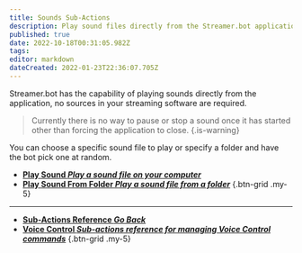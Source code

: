 ```yaml
---
title: Sounds Sub-Actions
description: Play sound files directly from the Streamer.bot application
published: true
date: 2022-10-18T00:31:05.982Z
tags: 
editor: markdown
dateCreated: 2022-01-23T22:36:07.705Z
---
```


Streamer.bot has the capability of playing sounds directly from the application, no sources in your streaming software are required.

> Currently there is no way to pause or stop a sound once it has started other than forcing the application to close.
{.is-warning}

You can choose a specific sound file to play or specify a folder and have the bot pick one at random.

* [<i class="mdi mdi-volume-high primary--text"></i>**Play Sound *Play a sound file on your computer***](/en/Sub-Actions/Sounds/Play-Sound)
* [<i class="mdi mdi-volume-high primary--text"></i>**Play Sound From Folder *Play a sound file from a folder***](/en/Sub-Actions/Sounds/Play-Sounds-From-Folder)
{.btn-grid .my-5}

---

- [<i class="mdi mdi-chevron-left"></i>**Sub-Actions Reference *Go Back***](/en/Sub-Actions)  
- [<i class="mdi mdi-account-voice primary--text"></i> **Voice Control *Sub-actions reference for managing Voice Control commands***](/en/Sub-Actions/Voice-Control)
{.btn-grid .my-5}
